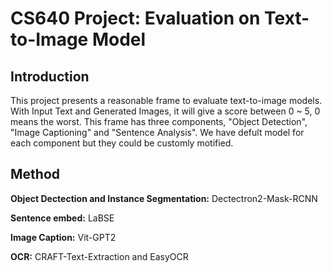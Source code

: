 # CS640 Project: Evaluation on Text-to-Image Model

## Introduction
This project presents a reasonable frame to evaluate text-to-image models. With Input Text and Generated Images, it will give a score between 0 ~ 5, 0 means the worst. This frame has three components, "Object Detection", "Image Captioning" and "Sentence Analysis". We have defult model for each component but they could be customly motified.


## Method
**Object Dectection and Instance Segmentation:** Dectectron2-Mask-RCNN

**Sentence embed:** LaBSE

**Image Caption:** Vit-GPT2

**OCR:** CRAFT-Text-Extraction and EasyOCR

